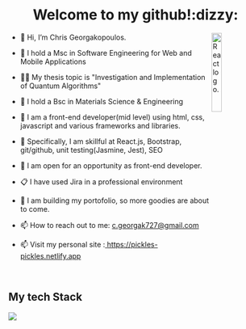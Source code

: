 <h1 align="center"><b>Welcome to my github!:dizzy:</b></h1>
<table>
 <img src="https://cdn.dribbble.com/users/2442115/screenshots/8699490/media/48bbda278683c7879bebd57f0e2f9271.gif" alt="React logo." width="20%" align="right" ></td>
    </tr>

<div align="left" width="50%">
      
- 👋 Hi, I’m Chris Georgakopoulos.
- 👀 I hold a Msc in Software Engineering for Web and Mobile Applications
- 👨‍🎓 My thesis topic is "Investigation and Implementation of Quantum Algorithms"
- 👀 I hold a Bsc in Materials Science & Engineering
- 🌱 I am a front-end developer(mid level) using  html, css, javascript and various frameworks and libraries. 
- 👀 Specifically, I am skillful at React.js, Bootstrap, git/github, unit testing(Jasmine, Jest), SEO
- 💞️ I am open for an opportunity as front-end developer.
- 📋 I have used Jira in a professional environment 
- 💞️ I am building my portofolio, so more goodies are about to come.
- 📫 How to reach out to me: <a href="mailto:c.georgak727@gmail.com">c.georgak727@gmail.com</a>
- 📫 Visit my personal site :<a href="https://pickles-pickles.netlify.app" target="_blank" rel="noopener noreferrer"> https://pickles-pickles.netlify.app</a></td>
  
  </div>
  
<br>

 <div width="100vw">  
 
 <h2>My tech Stack</h2>
  <img src="https://mystack1234.netlify.app/mystack.jpg" max-width="90%" height="auto"></td>
  </div>


                      

<!---
pickles-pickles/pickles-pickles is a ✨ special ✨ repository because its `README.md` (this file) appears on your GitHub profile.
You can click the Preview link to take a look at your changes.
--->
